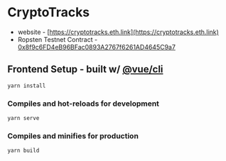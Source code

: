 # CryptoTracks
 * website - [https://cryptotracks.eth.link](https://cryptotracks.eth.link)
 * Ropsten Testnet Contract - [0x8f9c6FD4eB96BFac0893A2767f6261AD4645C9a7](https://ropsten.etherscan.io/address/0x8f9c6FD4eB96BFac0893A2767f6261AD4645C9a7)

## Frontend Setup - built w/ [@vue/cli](https://cli.vuejs.org/config/)
```
yarn install
```

### Compiles and hot-reloads for development
```
yarn serve
```

### Compiles and minifies for production
```
yarn build
```
